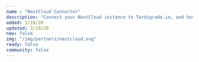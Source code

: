 ```yaml
---
name : "NextCloud Connector"
description: "Connect your NextCloud instance to Tardigrade.io, and host your files on the decentralized cloud"
added: 3/19/20
updated: 3/19/20
new: false
img: "/img/partners/nextcloud.svg"
ready: false
community: false
---
```

